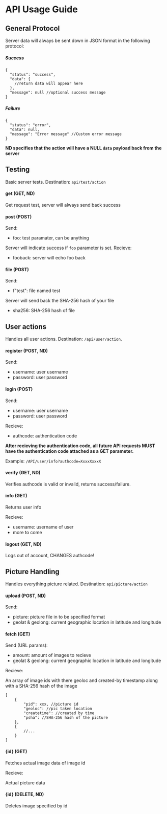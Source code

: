 # API Usage Guide

## General Protocol
Server data will always be sent down in JSON format in the following protocol:

##### Success

```
{
  "status": "success",
  "data": {
    //return data will appear here
  },
  "message": null //optional success message
}
```

##### Failure

```
{
  "status": "error",
  "data": null,
  "message": "Error message" //Custom error message
}
```

**ND specifies that the action will have a NULL `data` payload back from the server**

## Testing

Basic server tests. Destination: `api/test/action`

#### get (GET, ND)

Get request test, server will always send back success

#### post (POST)

Send:
+ foo: test paramater, can be anything

Server will indicate success if `foo` parameter is set. Recieve:
+ fooback: server will echo foo back

#### file (POST)
Send:
+ f"test": file named test

Server will send back the SHA-256 hash of your file
+ sha256: SHA-256 hash of file

## User actions

Handles all user actions. Destination: `/api/user/action`.

#### register (POST, ND)

Send:

+ username: user username
+ password: user password

#### login (POST)

Send:
+ username: user username
+ password: user password

Recieve:
+ authcode: authentication code

**After recieving the authentication code, all future API requests MUST have the authentication code attached as a GET parameter.**

Example: `/API/user/info?authcode=XxxxXxxxX`

#### verify (GET, ND)

Verifies authcode is valid or invalid, returns success/failure.

#### info (GET)

Returns user info

Recieve:
+ username: username of user
+ more to come

#### logout (GET, ND)

Logs out of account, CHANGES authcode!

## Picture Handling

Handles everything picture related. Destination: `api/picture/action`

#### upload (POST, ND)

Send:
+ picture: picture file in to be specified format
+ geolat & geolong: current geographic location in latitude and longitude

#### fetch (GET)

Send (URL params):
+ amount: amount of images to recieve
+ geolat & geolong: current geographic location in latitude and longitude

Recieve:

An array of image ids with there geoloc and created-by timestamp along with a SHA-256 hash of the image
```
[
    {
        "pid": xxx, //picture id
        "geoloc": //pic taken location
        "createtime": //created by time
        "psha": //SHA-256 hash of the picture
    },
    {
        //...
    }
]
```

#### {id} (GET)

Fetches actual image data of image id

Recieve:

Actual picture data

#### {id} (DELETE, ND)

Deletes image specified by id
